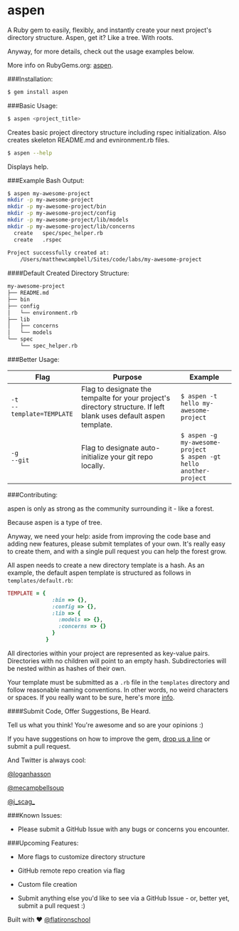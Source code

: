 # aspen

A Ruby gem to easily, flexibly, and instantly create your next project's directory structure. Aspen, get it? Like a tree. With roots.

Anyway, for more details, check out the usage examples below.

More info on RubyGems.org: [aspen](http://rubygems.org/gems/aspen).

###Installation:

```bash
$ gem install aspen
```

###Basic Usage:

```bash
$ aspen <project_title>
```

Creates basic project directory structure including rspec initialization. Also creates skeleton README.md and evnironment.rb files.

```bash
$ aspen --help
```

Displays help.

###Example Bash Output:

```bash
$ aspen my-awesome-project
mkdir -p my-awesome-project
mkdir -p my-awesome-project/bin
mkdir -p my-awesome-project/config
mkdir -p my-awesome-project/lib/models
mkdir -p my-awesome-project/lib/concerns
  create   spec/spec_helper.rb
  create   .rspec
 
Project successfully created at:
	/Users/matthewcampbell/Sites/code/labs/my-awesome-project
```
####Default Created Directory Structure:

```bash
my-awesome-project
├── README.md
├── bin
├── config
│   └── environment.rb
├── lib
│   ├── concerns
│   └── models
└── spec
    └── spec_helper.rb
```

###Better Usage:

<table>
<thead><tr>

<th>Flag</th>
<th>Purpose</th>
<th>Example</th>
</tr></thead>

<tbody>

<tr>
<td><code>-t<br />--template=TEMPLATE</code></td>
<td>Flag to designate the tempalte for your project's directory structure. If left blank uses default aspen template.</td>
<td><code>$ aspen -t hello my-awesome-project</td>
</tr>

<tr>
<td><code>-g<br />--git</code></td>
<td>Flag to designate auto-initialize your git repo locally.</td>
<td><code>$ aspen -g my-awesome-project<br />$ aspen -gt hello another-project</code></td>
</tr>

</tbody>

</table>

###Contributing:

aspen is only as strong as the community surrounding it - like a forest.

Because aspen is a type of tree.

Anyway, we need your help: aside from improving the code base and adding new features, please submit templates of your own. It's really easy to create them, and with a single pull request you can help the forest grow. 

All aspen needs to create a new directory template is a hash. As an example, the default aspen template is structured as follows in ```templates/default.rb```:

```ruby
TEMPLATE = {
              :bin => {},
              :config => {},
              :lib => {
                :models => {},
                :concerns => {}
              }
            }
```
All directories within your project are represented as key-value pairs. Directories with no children will point to an empty hash. Subdirectories will be nested within as hashes of their own.  

Your template must be submitted as a ```.rb``` file in the ```templates``` directory and follow reasonable naming conventions. In other words, no weird characters or spaces. If you really want to be sure, here's more [info](http://www.exadox.com/en/articles/file-naming-convention-ten-rules-best-practice). 

####Submit Code, Offer Suggestions, Be Heard.

Tell us what you think! You're awesome and so are your opinions :)

If you have suggestions on how to improve the gem, [drop us a line](mailto:teamevalruby@gmail.com) or submit a pull request.

And Twitter is always cool:

[@loganhasson](https://www.twitter.com/loganhasson)

[@mecampbellsoup](https://www.twitter.com/mecampbellsoup)

[@j_scag_](https://www.twitter.com/j_scag_)

###Known Issues:

* Please submit a GitHub Issue with any bugs or concerns you encounter.

###Upcoming Features:

* More flags to customize directory structure

* GitHub remote repo creation via flag

* Custom file creation

* Submit anything else you'd like to see via a GitHub Issue - or, better yet, submit a pull request :) 

Built with ♥ <a href="https://twitter.com/flatironschool">@flatironschool</a>